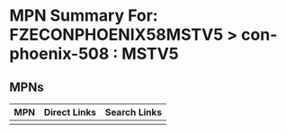 



# MPN Summary For: FZECONPHOENIX58MSTV5 > con-phoenix-508 : MSTV5

## MPNs
  

|MPN|Direct Links|Search Links|
| :--- | :--- | :--- |
||||

